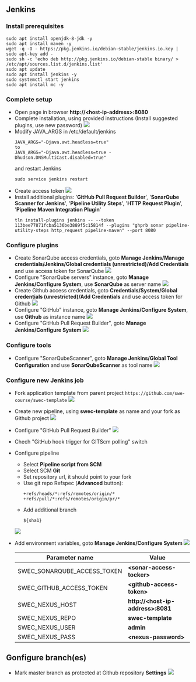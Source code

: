 ## Jenkins
### Install prerequisites
  ```
  sudo apt install openjdk-8-jdk -y
  sudo apt install maven -y
  wget -q -O - https://pkg.jenkins.io/debian-stable/jenkins.io.key | sudo apt-key add -
  sudo sh -c 'echo deb http://pkg.jenkins.io/debian-stable binary/ > /etc/apt/sources.list.d/jenkins.list'
  sudo apt update
  sudo apt install jenkins -y
  sudo systemctl start jenkins
  sudo apt install mc -y
  ```
### Complete setup
* Open page in browser **http://\<host-ip-address\>:8080**
* Complete installation, using provided instructions (Install suggested plugins, use new password)
  ![](https://github.com/swe-course/swec-lectures/raw/master/imgs/jenkins-01.png)
* Modify JAVA_ARGS in /etc/default/jenkins
  ```
  JAVA_ARGS="-Djava.awt.headless=true"
  to
  JAVA_ARGS="-Djava.awt.headless=true -Dhudson.DNSMultiCast.disabled=true"
  ```
  and restart Jenkins
  ```
  sudo service jenkins restart
  ```
* Create access token
  ![](https://github.com/swe-course/swec-lectures/raw/master/imgs/jenkins-13.png)
* Install additional plugins: '**GitHub Pull Request Builder**', '**SonarQube Scanner for Jenkins**', '**Pipeline Utility Steps**', '**HTTP Request Plugin**', '**Pipeline Maven Integration Plugin**'
  ```
  tln install-plugins jenkins -- --token 113bee77871fcba5136be3889f5c15814f --plugins "ghprb sonar pipeline-utility-steps http_request pipeline-maven" --port 8080
  ```
### Configure plugins
* Create SonarQube access credentials, goto **Manage Jenkins/Manage credentials/Jenkins/Global credentials (unrestricted)/Add Credentials** and use access token for SonarQube
  ![](https://github.com/swe-course/swec-lectures/raw/master/imgs/jenkins-02.png)
* Configure "SonarQube servers" instance, goto **Manage Jenkins/Configure System**, use **SonarQube** as server name 
  ![](https://github.com/swe-course/swec-lectures/raw/master/imgs/jenkins-03.png)
* Create Github access credentials, goto **Credentials/System/Global credentials (unrestricted)/Add Credentials** and use access token for Github
  ![](https://github.com/swe-course/swec-lectures/raw/master/imgs/jenkins-04.png)
* Configure "GitHub" instance, goto **Manage Jenkins/Configure System**, use **Github** as instance name
  ![](https://github.com/swe-course/swec-lectures/raw/master/imgs/jenkins-05.png)
* Configure "GitHub Pull Request Builder", goto **Manage Jenkins/Configure System**
  ![](https://github.com/swe-course/swec-lectures/raw/master/imgs/jenkins-06.png)

### Configure tools
* Configure "SonarQubeScanner", goto **Manage Jenkins/Global Tool Configuration** and use **SonarQubeScanner** as tool name
  ![](https://github.com/swe-course/swec-lectures/raw/master/imgs/jenkins-07.png)

### Configure new Jenkins job
* Fork application template from parent project ```https://github.com/swe-course/swec-template```
  ![](https://github.com/swe-course/swec-lectures/raw/master/imgs/jenkins-12.png)  
* Create new pipeline, using **swec-template** as name and your fork as Github project
  ![](https://github.com/swe-course/swec-lectures/raw/master/imgs/jenkins-08.png)

* Configure "GitHub Pull Request Builder"
  ![](https://github.com/swe-course/swec-lectures/raw/master/imgs/jenkins-09.png)
* Chech "GitHub hook trigger for GITScm polling" switch
* Configure pipeline
  * Select **Pipeline script from SCM**
  * Select SCM **Git**
  * Set repository url, it should point to your fork
  * Use git repo Refspec (**Advanced** button):
    ```
    +refs/heads/*:refs/remotes/origin/* +refs/pull/*:refs/remotes/origin/pr/*
     ```
  * Add additional branch
    ```
    ${sha1}
    ```
  ![](https://github.com/swe-course/swec-lectures/raw/master/imgs/jenkins-10.png)

* Add environment variables, goto **Manage Jenkins/Configure System**
  ![](https://github.com/swe-course/swec-lectures/raw/master/imgs/jenkins-14.png)

  | Parameter name | Value |
  | --- | --- |
  | SWEC_SONARQUBE_ACCESS_TOKEN | **\<sonar-access-tocker\>** |
  | SWEC_GITHUB_ACCESS_TOKEN | **\<github-access-token\>** |
  | SWEC_NEXUS_HOST | **http://\<host-ip-address\>:8081** |
  | SWEC_NEXUS_REPO | **swec-template** |
  | SWEC_NEXUS_USER | **admin** |
  | SWEC_NEXUS_PASS | **\<nexus-password\>** |


## Gonfigure branch(es)
* Mark master branch as protected at Github repository **Settings**
  ![](https://github.com/swe-course/swec-lectures/raw/master/imgs/github-02.png)





